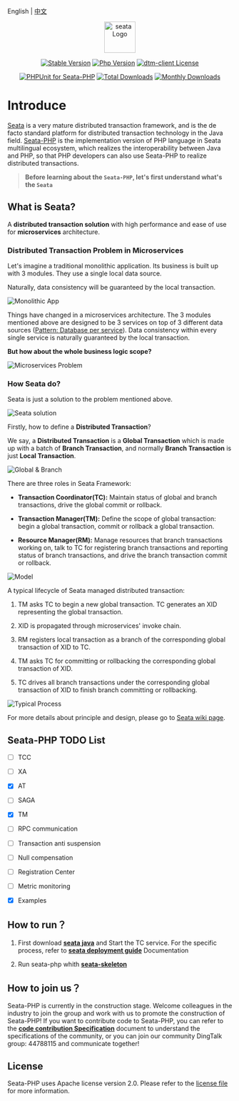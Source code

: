 English | [中文](./README-CN.md)

<p align="center"><a href="https://hyperf.wiki" target="_blank" rel="noopener noreferrer"><img width="70" src="https://img.alicdn.com/imgextra/i1/O1CN011z0JfQ2723QgDiWuH_!!6000000007738-2-tps-1497-401.png" alt="seata Logo"></a></p>

<p align="center">
  <a href="https://github.com/seata/seata-php/releases"><img src="https://poser.pugx.org/dtm-php/dtm-client/v/stable" alt="Stable Version"></a>
  <a href="https://www.php.net"><img src="https://img.shields.io/badge/php-%3E=8.0-brightgreen.svg?maxAge=2592000" alt="Php Version"></a>
  <a href="https://github.com/seata/seata-php/master/LICENSE"><img src="https://img.shields.io/github/license/seata/seata-php.svg" alt="dtm-client License"></a>
</p>
<p align="center">
  <a href="https://github.com/seata/seata-php/actions"><img src="https://github.com/seata/seata-php/actions/workflows/test.yml/badge.svg" alt="PHPUnit for Seata-PHP"></a>
  <a href="https://packagist.org/packages/seata/seata"><img src="https://poser.pugx.org/seata/seata/downloads" alt="Total Downloads"></a>
  <a href="https://packagist.org/packages/seata/seata"><img src="https://poser.pugx.org/seata/seata/d/monthly" alt="Monthly Downloads"></a>
</p>

# Introduce

[Seata](https://github.com/seata/seata) is a very mature distributed transaction framework, and is the de facto standard platform for distributed transaction technology in the Java field. [Seata-PHP](https://github.com/seata/seata-php) is the implementation version of PHP language in Seata multilingual ecosystem, which realizes the interoperability between Java and PHP, so that PHP developers can also use Seata-PHP to realize distributed transactions.

> **Before learning about the ` Seata-PHP `, let's first understand what's the ` Seata `**

## What is Seata?

A **distributed transaction solution** with high performance and ease of use for **microservices** architecture.
### Distributed Transaction Problem in Microservices

Let's imagine a traditional monolithic application. Its business is built up with 3 modules. They use a single local data source.

Naturally, data consistency will be guaranteed by the local transaction.

![Monolithic App](https://img.alicdn.com/imgextra/i3/O1CN01FTtjyG1H4vvVh1sNY_!!6000000000705-0-tps-1106-678.jpg)

Things have changed in a microservices architecture. The 3 modules mentioned above are designed to be 3 services on top of 3 different data sources ([Pattern: Database per service](http://microservices.io/patterns/data/database-per-service.html)). Data consistency within every single service is naturally guaranteed by the local transaction.

**But how about the whole business logic scope?**

![Microservices Problem](https://img.alicdn.com/imgextra/i1/O1CN01DXkc3o1te9mnJcHOr_!!6000000005926-0-tps-1268-804.jpg)

### How Seata do?

Seata is just a solution to the problem mentioned above.

![Seata solution](https://img.alicdn.com/imgextra/i1/O1CN01FheliH1k5VHIRob3p_!!6000000004632-0-tps-1534-908.jpg)

Firstly, how to define a **Distributed Transaction**?

We say, a **Distributed Transaction** is a **Global Transaction** which is made up with a batch of **Branch Transaction**, and normally **Branch Transaction** is just **Local Transaction**.

![Global & Branch](https://cdn.nlark.com/lark/0/2018/png/18862/1545015454979-a18e16f6-ed41-44f1-9c7a-bd82c4d5ff99.png)

There are three roles in Seata Framework:

- **Transaction Coordinator(TC):** Maintain status of global and branch transactions, drive the global commit or rollback.

- **Transaction Manager(TM):** Define the scope of global transaction: begin a global transaction, commit or rollback a global transaction.

- **Resource Manager(RM):** Manage resources that branch transactions working on, talk to TC for registering branch transactions and reporting status of branch transactions, and drive the branch transaction commit or rollback.

![Model](https://cdn.nlark.com/lark/0/2018/png/18862/1545013915286-4a90f0df-5fda-41e1-91e0-2aa3d331c035.png)

A typical lifecycle of Seata managed distributed transaction:

1. TM asks TC to begin a new global transaction. TC generates an XID representing the global transaction.

2. XID is propagated through microservices' invoke chain.

3. RM registers local transaction as a branch of the corresponding global transaction of XID to TC.

4. TM asks TC for committing or rollbacking the corresponding global transaction of XID.

5. TC drives all branch transactions under the corresponding global transaction of XID to finish branch committing or rollbacking.

![Typical Process](https://cdn.nlark.com/lark/0/2018/png/18862/1545296917881-26fabeb9-71fa-4f3e-8a7a-fc317d3389f4.png)

For more details about principle and design, please go to [Seata wiki page](https://seata.io/en-us/docs/overview/what-is-seata.html).

## Seata-PHP TODO List

- [ ] TCC
- [ ] XA
- [x] AT
- [ ] SAGA
- [x] TM
- [ ] RPC communication
- [ ] Transaction anti suspension
- [ ] Null compensation
- [ ] Registration Center
- [ ] Metric monitoring
- [x] Examples


## How to run？

1. First download [**seata java**](https://seata.io/zh-cn/blog/download.html) and  Start the TC service. For the specific process, refer to  [**seata deployment guide**](https://seata.io/zh-cn/docs/ops/deploy-guide-beginner.html) Documentation

2. Run seata-php whith [**seata-skeleton**](https://github.com/PandaLIU-1111/seata-skeleton)


## How to join us？

Seata-PHP is currently in the construction stage. Welcome colleagues in the industry to join the group and work with us to promote the construction of Seata-PHP! If you want to contribute code to Seata-PHP, you can refer to the  [**code contribution Specification**](./docs/en/300.contributing/README.md)  document to understand the specifications of the community, or you can join our community DingTalk group: 44788115 and communicate together!


## License

Seata-PHP uses Apache license version 2.0. Please refer to the [license file](https://github.com/seata/seata-php/blob/master/LICENSE) for more information.
